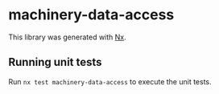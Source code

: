 # machinery-data-access

This library was generated with [Nx](https://nx.dev).

## Running unit tests

Run `nx test machinery-data-access` to execute the unit tests.
